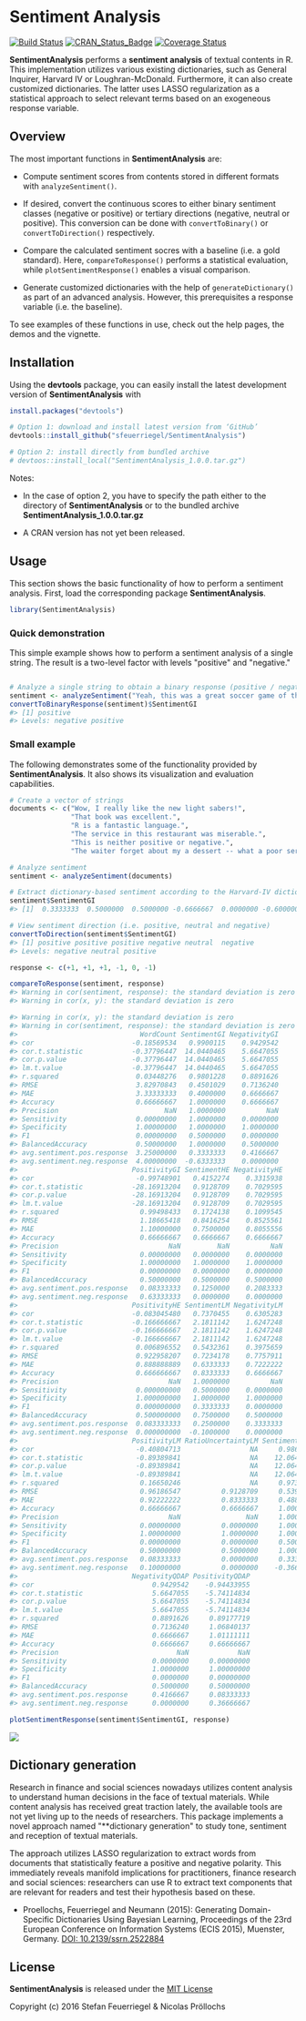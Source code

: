 
<!-- README.md is generated from README.Rmd. Please edit that file -->
Sentiment Analysis
==================

[![Build Status](https://travis-ci.org/sfeuerriegel/SentimentAnalysis.svg?branch=master)](https://travis-ci.org/sfeuerriegel/SentimentAnalysis) [![CRAN\_Status\_Badge](http://www.r-pkg.org/badges/version/SentimentAnalysis)](https://cran.r-project.org/package=SentimentAnalysis) [![Coverage Status](https://img.shields.io/codecov/c/github/sfeuerriegel/SentimentAnalysis/master.svg)](https://codecov.io/github/sfeuerriegel/SentimentAnalysis?branch=master)

**SentimentAnalysis** performs a **sentiment analysis** of textual contents in R. This implementation utilizes various existing dictionaries, such as General Inquirer, Harvard IV or Loughran-McDonald. Furthermore, it can also create customized dictionaries. The latter uses LASSO regularization as a statistical approach to select relevant terms based on an exogeneous response variable.

Overview
--------

The most important functions in **SentimentAnalysis** are:

-   Compute sentiment scores from contents stored in different formats with `analyzeSentiment()`.

-   If desired, convert the continuous scores to either binary sentiment classes (negative or positive) or tertiary directions (negative, neutral or positive). This conversion can be done with `convertToBinary()` or `convertToDirection()` respectively.

-   Compare the calculated sentiment socres with a baseline (i.e. a gold standard). Here, `compareToResponse()` performs a statistical evaluation, while `plotSentimentResponse()` enables a visual comparison.

-   Generate customized dictionaries with the help of `generateDictionary()` as part of an advanced analysis. However, this prerequisites a response variable (i.e. the baseline).

To see examples of these functions in use, check out the help pages, the demos and the vignette.

Installation
------------

Using the **devtools** package, you can easily install the latest development version of **SentimentAnalysis** with

``` r
install.packages("devtools")

# Option 1: download and install latest version from ‘GitHub’
devtools::install_github("sfeuerriegel/SentimentAnalysis")

# Option 2: install directly from bundled archive
# devtoos::install_local("SentimentAnalysis_1.0.0.tar.gz")
```

Notes:

-   In the case of option 2, you have to specify the path either to the directory of **SentimentAnalysis** or to the bundled archive **SentimentAnalysis\_1.0.0.tar.gz**

-   A CRAN version has not yet been released.

Usage
-----

This section shows the basic functionality of how to perform a sentiment analysis. First, load the corresponding package **SentimentAnalysis**.

``` r
library(SentimentAnalysis)
```

### Quick demonstration

This simple example shows how to perform a sentiment analysis of a single string. The result is a two-level factor with levels "positive" and "negative."

``` r

# Analyze a single string to obtain a binary response (positive / negative)
sentiment <- analyzeSentiment("Yeah, this was a great soccer game of the German team!")
convertToBinaryResponse(sentiment)$SentimentGI
#> [1] positive
#> Levels: negative positive
```

### Small example

The following demonstrates some of the functionality provided by **SentimentAnalysis**. It also shows its visualization and evaluation capabilities.

``` r
# Create a vector of strings
documents <- c("Wow, I really like the new light sabers!",
               "That book was excellent.",
               "R is a fantastic language.",
               "The service in this restaurant was miserable.",
               "This is neither positive or negative.",
               "The waiter forget about my a dessert -- what a poor service!")

# Analyze sentiment
sentiment <- analyzeSentiment(documents)

# Extract dictionary-based sentiment according to the Harvard-IV dictionary
sentiment$SentimentGI
#> [1]  0.3333333  0.5000000  0.5000000 -0.6666667  0.0000000 -0.6000000

# View sentiment direction (i.e. positive, neutral and negative)
convertToDirection(sentiment$SentimentGI)
#> [1] positive positive positive negative neutral  negative
#> Levels: negative neutral positive

response <- c(+1, +1, +1, -1, 0, -1)

compareToResponse(sentiment, response)
#> Warning in cor(sentiment, response): the standard deviation is zero
#> Warning in cor(x, y): the standard deviation is zero

#> Warning in cor(x, y): the standard deviation is zero
#> Warning in cor(sentiment, response): the standard deviation is zero
#>                              WordCount SentimentGI NegativityGI
#> cor                        -0.18569534   0.9900115    0.9429542
#> cor.t.statistic            -0.37796447  14.0440465    5.6647055
#> cor.p.value                -0.37796447  14.0440465    5.6647055
#> lm.t.value                 -0.37796447  14.0440465    5.6647055
#> r.squared                   0.03448276   0.9801228    0.8891626
#> RMSE                        3.82970843   0.4501029    0.7136240
#> MAE                         3.33333333   0.4000000    0.6666667
#> Accuracy                    0.66666667   1.0000000    0.6666667
#> Precision                          NaN   1.0000000          NaN
#> Sensitivity                 0.00000000   1.0000000    0.0000000
#> Specificity                 1.00000000   1.0000000    1.0000000
#> F1                          0.00000000   0.5000000    0.0000000
#> BalancedAccuracy            0.50000000   1.0000000    0.5000000
#> avg.sentiment.pos.response  3.25000000   0.3333333    0.4166667
#> avg.sentiment.neg.response  4.00000000  -0.6333333    0.0000000
#>                            PositivityGI SentimentHE NegativityHE
#> cor                         -0.99748901   0.4152274    0.3315938
#> cor.t.statistic            -28.16913204   0.9128709    0.7029595
#> cor.p.value                -28.16913204   0.9128709    0.7029595
#> lm.t.value                 -28.16913204   0.9128709    0.7029595
#> r.squared                    0.99498433   0.1724138    0.1099545
#> RMSE                         1.18665418   0.8416254    0.8525561
#> MAE                          1.10000000   0.7500000    0.8055556
#> Accuracy                     0.66666667   0.6666667    0.6666667
#> Precision                           NaN         NaN          NaN
#> Sensitivity                  0.00000000   0.0000000    0.0000000
#> Specificity                  1.00000000   1.0000000    1.0000000
#> F1                           0.00000000   0.0000000    0.0000000
#> BalancedAccuracy             0.50000000   0.5000000    0.5000000
#> avg.sentiment.pos.response   0.08333333   0.1250000    0.2083333
#> avg.sentiment.neg.response   0.63333333   0.0000000    0.0000000
#>                            PositivityHE SentimentLM NegativityLM
#> cor                        -0.083045480   0.7370455    0.6305283
#> cor.t.statistic            -0.166666667   2.1811142    1.6247248
#> cor.p.value                -0.166666667   2.1811142    1.6247248
#> lm.t.value                 -0.166666667   2.1811142    1.6247248
#> r.squared                   0.006896552   0.5432361    0.3975659
#> RMSE                        0.922958207   0.7234178    0.7757911
#> MAE                         0.888888889   0.6333333    0.7222222
#> Accuracy                    0.666666667   0.8333333    0.6666667
#> Precision                           NaN   1.0000000          NaN
#> Sensitivity                 0.000000000   0.5000000    0.0000000
#> Specificity                 1.000000000   1.0000000    1.0000000
#> F1                          0.000000000   0.3333333    0.0000000
#> BalancedAccuracy            0.500000000   0.7500000    0.5000000
#> avg.sentiment.pos.response  0.083333333   0.2500000    0.3333333
#> avg.sentiment.neg.response  0.000000000  -0.1000000    0.0000000
#>                            PositivityLM RatioUncertaintyLM SentimentQDAP
#> cor                         -0.40804713                 NA     0.9865356
#> cor.t.statistic             -0.89389841                 NA    12.0642877
#> cor.p.value                 -0.89389841                 NA    12.0642877
#> lm.t.value                  -0.89389841                 NA    12.0642877
#> r.squared                    0.16650246                 NA     0.9732526
#> RMSE                         0.96186547          0.9128709     0.5398902
#> MAE                          0.92222222          0.8333333     0.4888889
#> Accuracy                     0.66666667          0.6666667     1.0000000
#> Precision                           NaN                NaN     1.0000000
#> Sensitivity                  0.00000000          0.0000000     1.0000000
#> Specificity                  1.00000000          1.0000000     1.0000000
#> F1                           0.00000000          0.0000000     0.5000000
#> BalancedAccuracy             0.50000000          0.5000000     1.0000000
#> avg.sentiment.pos.response   0.08333333          0.0000000     0.3333333
#> avg.sentiment.neg.response   0.10000000          0.0000000    -0.3666667
#>                            NegativityQDAP PositivityQDAP
#> cor                             0.9429542    -0.94433955
#> cor.t.statistic                 5.6647055    -5.74114834
#> cor.p.value                     5.6647055    -5.74114834
#> lm.t.value                      5.6647055    -5.74114834
#> r.squared                       0.8891626     0.89177719
#> RMSE                            0.7136240     1.06840137
#> MAE                             0.6666667     1.01111111
#> Accuracy                        0.6666667     0.66666667
#> Precision                             NaN            NaN
#> Sensitivity                     0.0000000     0.00000000
#> Specificity                     1.0000000     1.00000000
#> F1                              0.0000000     0.00000000
#> BalancedAccuracy                0.5000000     0.50000000
#> avg.sentiment.pos.response      0.4166667     0.08333333
#> avg.sentiment.neg.response      0.0000000     0.36666667

plotSentimentResponse(sentiment$SentimentGI, response)
```

![](README-unnamed-chunk-5-1.png)

Dictionary generation
---------------------

Research in finance and social sciences nowadays utilizes content analysis to understand human decisions in the face of textual materials. While content analysis has received great traction lately, the available tools are not yet living up to the needs of researchers. This package implements a novel approach named "\*\*dictionary generation" to study tone, sentiment and reception of textual materials.

The approach utilizes LASSO regularization to extract words from documents that statistically feature a positive and negative polarity. This immediately reveals manifold implications for practitioners, finance research and social sciences: researchers can use R to extract text components that are relevant for readers and test their hypothesis based on these.

-   Proellochs, Feuerriegel and Neumann (2015): Generating Domain-Specific Dictionaries Using Bayesian Learning, Proceedings of the 23rd European Conference on Information Systems (ECIS 2015), Muenster, Germany. [DOI: 10.2139/ssrn.2522884](https://dx.doi.org/10.2139/ssrn.2522884)

License
-------

**SentimentAnalysis** is released under the [MIT License](https://opensource.org/licenses/MIT)

Copyright (c) 2016 Stefan Feuerriegel & Nicolas Pröllochs
